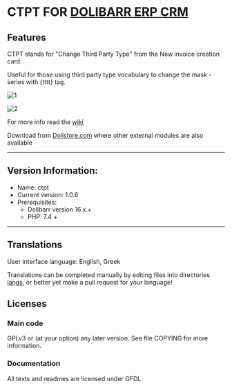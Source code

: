 # CTPT FOR [DOLIBARR ERP CRM](https://www.dolibarr.org)

## Features

CTPT stands for "Change Third Party Type" from the New invoice creation card.
 
Useful for those using third party type vocabulary to change the mask - series with {tttt} tag.

![1](https://user-images.githubusercontent.com/93765174/209882861-134a99e5-1949-4b24-9017-940d46c7c22d.png)

![2](https://user-images.githubusercontent.com/93765174/209882878-8d520949-b902-4672-83b8-cab77caa2ebb.png)

For more info read the [wiki](https://github.com/sonikf/ctpt/wiki)

Download from [Dolistore.com](https://www.dolistore.com/en/modules/1834-CTPT.html) where other external modules are also available

***
## Version Information:
* Name: ctpt
* Current version: 1.0.6
* Prerequisites: 
  * Dolibarr version 16.x.+
  * PHP: 7.4 +
***

## Translations
User interface language: English, Greek

Translations can be completed manually by editing files into directories [langs](https://github.com/sonikf/ctpt/tree/main/langs), or better yet make a pull request for your language!

<!--
This module contains also a sample configuration for Transifex, under the hidden directory [.tx](.tx), so it is possible to manage translation using this service.

For more informations, see the [translator's documentation](https://wiki.dolibarr.org/index.php/Translator_documentation).

There is a [Transifex project](https://transifex.com/projects/p/dolibarr-module-template) for this module.
-->



## Licenses

### Main code

GPLv3 or (at your option) any later version. See file COPYING for more information.

### Documentation

All texts and readmes are licensed under GFDL.
